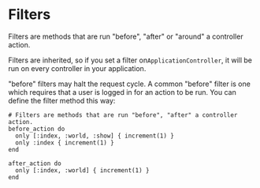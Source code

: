 # Filters

Filters are methods that are run "before", "after" or "around" a controller action.

Filters are inherited, so if you set a filter on`ApplicationController`, it will be run on every controller in your application.

"before" filters may halt the request cycle. A common "before" filter is one which requires that a user is logged in for an action to be run. You can define the filter method this way:

```crystal
# Filters are methods that are run "before", "after" a controller action.
before_action do
  only [:index, :world, :show] { increment(1) }
  only :index { increment(1) }
end

after_action do
  only [:index, :world] { increment(1) }
end
```



